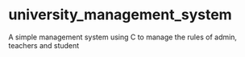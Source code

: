 # university_management_system
A simple management system using C to manage the rules of admin, teachers and student

